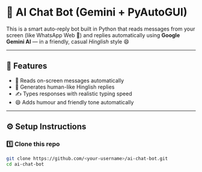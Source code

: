 # 🤖 AI Chat Bot (Gemini + PyAutoGUI)

This is a smart auto-reply bot built in Python that reads messages from your screen (like WhatsApp Web 💬) and replies automatically using **Google Gemini AI** — in a friendly, casual *Hinglish* style 😄

---

## 🚀 Features
- 💬 Reads on-screen messages automatically  
- 🧠 Generates human-like Hinglish replies  
- ✍️ Types responses with realistic typing speed  
- 😄 Adds humour and friendly tone automatically  

---

## ⚙️ Setup Instructions

### 1️⃣ Clone this repo
```bash
git clone https://github.com/<your-username>/ai-chat-bot.git
cd ai-chat-bot
